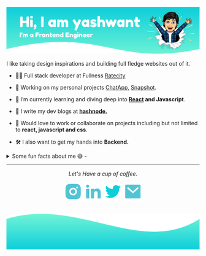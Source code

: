 <img src='https://raw.githubusercontent.com/yash9263/yash9263/master/resources/headerbanner.svg'>

I like taking design inspirations and building full fledge websites out of it.

- 🧑‍💻 Full stack developer at Fullness [Ratecity](https://https://www.ratecity.com.au/)

- 🔭 Working on my personal projects [ChatApp](https://letstalkinroom.netlify.app/), [Snapshot](https://snapshotgram.netlify.app/).

- 🌱 I’m currently learning and diving deep into **[React](https://reactjs.org/docs/hello-world.html) and Javascript**.

- 📝 I write my dev blogs at **[hashnode.](https://yashwant.hashnode.dev/)**

- 💬 Would love to work or collaborate on projects including but not limited to **react, javascript and css**.

- 🛠 I also want to get my hands into **Backend.**

<details>
<summary>Some fun facts about me 😅 -</summary>

- I like playing narrative driven video games.
- Loves to travel, Ping me we can go wherever you want.
- I spare my free time watching friends and looking at beautifully designed websites on [awwwards](https://www.awwwards.com/).

</details>
<hr>
<p align='center'>
    <i align="center">Let's Have a cup of coffee.</i>
</p>
<p align='center'>
<a href='https://www.instagram.com/yashwant0098/'><img src='https://raw.githubusercontent.com/yash9263/yash9263/master/icons/instagram-fill.svg' alt='Instagram'></a>
<a href='https://www.linkedin.com/in/yashwant-sharma-3aa159193/'><img src='https://raw.githubusercontent.com/yash9263/yash9263/master/icons/linkedin-fill.svg' alt='LinkedIn'></a>
<a href='https://twitter.com/yashwant0098'><img src='https://raw.githubusercontent.com/yash9263/yash9263/master/icons/twitter-fill.svg' alt='Twitter'></a>
<a href='mailto:yashwant8530@gmail.com'><img src='https://raw.githubusercontent.com/yash9263/yash9263/master/icons/mail-fill.svg' alt='Mail'></a>
</p>
<br>

<footer><img src='./resources/footerBanner.svg'></footer>
